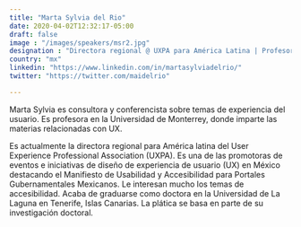 ```yaml
---
title: "Marta Sylvia del Rio"
date: 2020-04-02T12:32:17-05:00
draft: false
image : "/images/speakers/msr2.jpg"
designation : "Directora regional @ UXPA para América Latina | Profesora de la Universidad de Monterrey"
country: "mx"
linkedin: "https://www.linkedin.com/in/martasylviadelrio/"
twitter: "https://twitter.com/maidelrio"

---
```


Marta Sylvia es consultora y conferencista sobre temas de experiencia del usuario. Es profesora en la Universidad de Monterrey, donde imparte las materias relacionadas con UX. 

Es actualmente la directora regional para América latina del User Experience Professional Association (UXPA). 
Es una de las promotoras de eventos e iniciativas de diseño de experiencia de usuario (UX) en México destacando el Manifiesto de Usabilidad y Accesibilidad para Portales Gubernamentales Mexicanos. Le interesan mucho los temas de accesibilidad. Acaba de graduarse como doctora en la Universidad de La Laguna en Tenerife, Islas Canarias. La plática se basa en parte de su investigación doctoral.